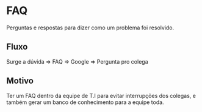 FAQ
===

Perguntas e respostas para dizer como um problema foi resolvido.

## Fluxo
Surge a dúvida => FAQ => Google => Pergunta pro colega

## Motivo
Ter um FAQ dentro da equipe de T.I para evitar interrupções dos colegas, e também gerar um banco de conhecimento para a equipe toda.
